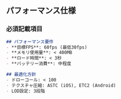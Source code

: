 ## パフォーマンス仕様

### 必須記載項目

```markdown
## パフォーマンス要件
- **目標FPS**: 60fps (最低30fps)
- **メモリ使用量**: < 400MB
- **ロード時間**: < 3秒
- **バッテリー消費**: 中程度

## 最適化方針
- ドローコール: < 100
- テクスチャ圧縮: ASTC (iOS), ETC2 (Android)
- LOD設定: 3段階
```